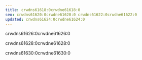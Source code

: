 ```yaml
---
title: crwdns61618:0crwdne61618:0
seo: crwdns61620:0crwdne61620:0 crwdns61622:0crwdne61622:0
updated: crwdns61624:0crwdne61624:0
---
```


crwdns61626:0crwdne61626:0

crwdns61628:0crwdne61628:0

crwdns61630:0crwdne61630:0
